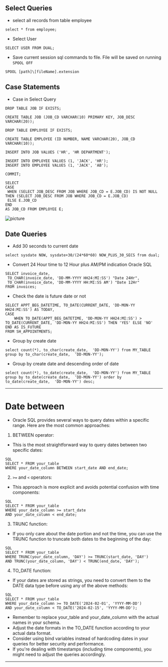 ## Select Queries
* select all records from table employee
```
select * from employee;
```
* Select User
```
SELECT USER FROM DUAL;
```
* Save current session sql commands to file. File will be saved on running `SPOOL OFF`
```
SPOOL [path]\[fileName].extension
```


## Case Statements
* Case in Select Query
```
DROP TABLE JOB IF EXISTS;

CREATE TABLE JOB (JOB_CD VARCHAR(10) PRIMARY KEY, JOB_DESC VARCHAR(20));

DROP TABLE EMPLOYEE IF EXISTS;

CREATE TABLE EMPLOYEE (ID NUMBER, NAME VARCHAR(20), JOB_CD VARCHAR(10));

INSERT INTO JOB VALUES ('HR', 'HR DEPARTMENT');

INSERT INTO EMPLOYEE VALUES (1, 'JACK', 'HR');
INSERT INTO EMPLOYEE VALUES (1, 'JACK', 'AB');

COMMIT;

SELECT 
CASE  
 WHEN (SELECT JOB_DESC FROM JOB WHERE JOB_CD = E.JOB_CD) IS NOT NULL THEN (SELECT JOB_DESC FROM JOB WHERE JOB_CD = E.JOB_CD)
 ELSE E.JOB_CD 
END
AS JOB_CD FROM EMPLOYEE E;
```
![picture](images/case-query-output.jpg)

## Date Queries
* Add 30 seconds to current date
```
select sysdate NOW, sysdate+30/(24*60*60) NOW_PLUS_30_SECS from dual;
```
* Convert 24 Hour time to 12 Hour plus AM/PM indication Oracle SQL
```
SELECT invoice_date,
 TO_CHAR(invoice_date, 'DD-MM-YYYY HH24:MI:SS') "Date 24Hr",
 TO_CHAR(invoice_date, 'DD-MM-YYYY HH:MI:SS AM') "Date 12Hr"
FROM invoices;
```
* Check the date is future date or not
```
SELECT APPT_BEG_DATETIME, TO_DATE(CURRENT_DATE, 'DD-MON-YY HH24:MI:SS') AS TODAY,
CASE 
	WHEN TO_DATE(APPT_BEG_DATETIME, 'DD-MON-YY HH24:MI:SS') > TO_DATE(CURRENT_DATE, 'DD-MON-YY HH24:MI:SS') THEN 'YES' ELSE 'NO' 
END AS IS_FUTURE
FROM SH_APPOINTMENTS;
```
* Group by create date
```
select count(*), to_char(create_date,  'DD-MON-YY') from MY_TABLE group by to_char(create_date,  'DD-MON-YY');
```
* Group by create date and descending order of date
```
select count(*), to_date(create_date,  'DD-MON-YY') from MY_TABLE group by to_date(create_date,  'DD-MON-YY') order by to_date(create_date,  'DD-MON-YY') desc;
```
------
# Date between
* Oracle SQL provides several ways to query dates within a specific range. Here are the most common approaches:
1. BETWEEN operator:
* This is the most straightforward way to query dates between two specific dates:
```
SQL
SELECT * FROM your_table
WHERE your_date_column BETWEEN start_date AND end_date;
```
2. `>=` and `<` operators:
* This approach is more explicit and avoids potential confusion with time components:
```
SQL
SELECT * FROM your_table
WHERE your_date_column >= start_date
AND your_date_column < end_date;
```
3. TRUNC function:
* If you only care about the date portion and not the time, you can use the TRUNC function to truncate both dates to the beginning of the day:
```
SQL
SELECT * FROM your_table
WHERE TRUNC(your_date_column, 'DAY') >= TRUNC(start_date, 'DAY')
AND TRUNC(your_date_column, 'DAY') < TRUNC(end_date, 'DAY');
```
4. TO_DATE function:
* If your dates are stored as strings, you need to convert them to the DATE data type before using any of the above methods:
```
SQL
SELECT * FROM your_table
WHERE your_date_column >= TO_DATE('2024-02-01', 'YYYY-MM-DD')
AND your_date_column < TO_DATE('2024-02-15', 'YYYY-MM-DD');
```
* Remember to replace your_table and your_date_column with the actual names in your schema.
* Adjust the date formats in the TO_DATE function according to your actual data format.
* Consider using bind variables instead of hardcoding dates in your queries for better security and performance.
* If you're dealing with timestamps (including time components), you might need to adjust the queries accordingly.

------